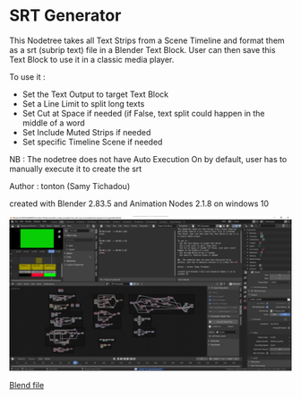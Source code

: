 # SRT Generator
This Nodetree takes all Text Strips from a Scene Timeline and format them as a srt (subrip text) file in a Blender Text Block. User can then save this Text Block to use it in a classic media player.

To use it :
- Set the Text Output to target Text Block
- Set a Line Limit to split long texts
- Set Cut at Space if needed (if False, text split could happen in the middle of a word
- Set Include Muted Strips if needed
- Set specific Timeline Scene if needed

NB : The nodetree does not have Auto Execution On by default, user has to manually execute it to create the srt

Author : tonton (Samy Tichadou)

created with Blender 2.83.5 and Animation Nodes 2.1.8 on windows 10

![Image preview](https://github.com/samytichadou/animation_nodes_examples/blob/master/library/Utility/SRT%20Generator/image_preview.png)

<!---[Video preview](https://youtu.be/dzgT9opN3RM?list=PL57BAmPXpXuOLKN-CjVJPmWcsqEqg7Fku)-->

[Blend file](https://github.com/samytichadou/animation_nodes_examples/blob/master/library/Utility/SRT%20Generator/SRT%20Generator.blend?raw=true)
